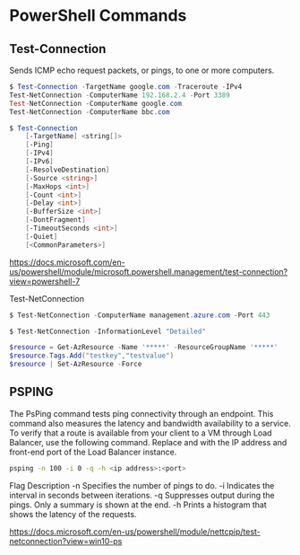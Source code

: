 # PowerShell Commands

## Test-Connection
Sends ICMP echo request packets, or pings, to one or more computers. 
```PowerShell
$ Test-Connection -TargetName google.com -Traceroute -IPv4
Test-NetConnection -ComputerName 192.168.2.4 -Port 3389
Test-NetConnection -ComputerName google.com
Test-NetConnection -ComputerName bbc.com

$ Test-Connection
    [-TargetName] <string[]>
    [-Ping]
    [-IPv4]
    [-IPv6]
    [-ResolveDestination]
    [-Source <string>]
    [-MaxHops <int>]
    [-Count <int>]
    [-Delay <int>]
    [-BufferSize <int>]
    [-DontFragment]
    [-TimeoutSeconds <int>]
    [-Quiet]
    [<CommonParameters>]
```

https://docs.microsoft.com/en-us/powershell/module/microsoft.powershell.management/test-connection?view=powershell-7

Test-NetConnection
```PowerShell
$ Test-NetConnection -ComputerName management.azure.com -Port 443
```
```PowerShell
$ Test-NetConnection -InformationLevel "Detailed"
```

```PowerShell
$resource = Get-AzResource -Name '*****' -ResourceGroupName '*****'
$resource.Tags.Add("testkey","testvalue")
$resource | Set-AzResource -Force
```

## PSPING

The PsPing command tests ping connectivity through an endpoint. This command also measures the latency and bandwidth availability to a service. To verify that a route is available from your client to a VM through Load Balancer, use the following command. Replace <ip address> and <port> with the IP address and front-end port of the Load Balancer instance.
    
```bash
psping -n 100 -i 0 -q -h <ip address>:<port>
```
Flag	Description
-n	Specifies the number of pings to do.
-i	Indicates the interval in seconds between iterations.
-q	Suppresses output during the pings. Only a summary is shown at the end.
-h	Prints a histogram that shows the latency of the requests.





https://docs.microsoft.com/en-us/powershell/module/nettcpip/test-netconnection?view=win10-ps

